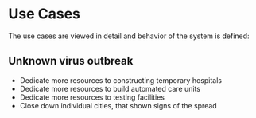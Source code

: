 # Use Cases
The use cases are viewed in detail and behavior of the system is defined:

## Unknown virus outbreak
- Dedicate more resources to constructing temporary hospitals
- Dedicate more resources to build automated care units
- Dedicate more resources to testing facilities
- Close down individual cities, that shown signs of the spread


